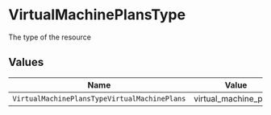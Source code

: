 # VirtualMachinePlansType

The type of the resource


## Values

| Name                                         | Value                                        |
| -------------------------------------------- | -------------------------------------------- |
| `VirtualMachinePlansTypeVirtualMachinePlans` | virtual_machine_plans                        |